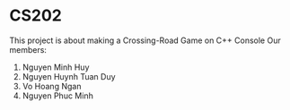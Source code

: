 # CS202

This project is about making a Crossing-Road Game on C++ Console
Our members:
1. Nguyen Minh Huy
2. Nguyen Huynh Tuan Duy
3. Vo Hoang Ngan
4. Nguyen Phuc Minh
